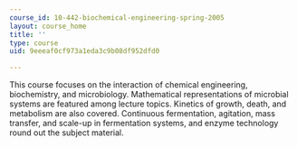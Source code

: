 ```yaml
---
course_id: 10-442-biochemical-engineering-spring-2005
layout: course_home
title: ''
type: course
uid: 9eeeaf0cf973a1eda3c9b08df952dfd0

---
```

This course focuses on the interaction of chemical engineering, biochemistry, and microbiology. Mathematical representations of microbial systems are featured among lecture topics. Kinetics of growth, death, and metabolism are also covered. Continuous fermentation, agitation, mass transfer, and scale-up in fermentation systems, and enzyme technology round out the subject material.
